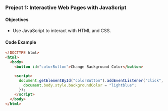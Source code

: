 ### Project 1: Interactive Web Pages with JavaScript

#### Objectives
- Use JavaScript to interact with HTML and CSS.

#### Code Example
```html
<!DOCTYPE html>
<html>
  <body>
    <button id="colorButton">Change Background Color</button>

    <script>
      document.getElementById("colorButton").addEventListener("click", function () {
        document.body.style.backgroundColor = "lightblue";
      });
    </script>
  </body>
</html>
```